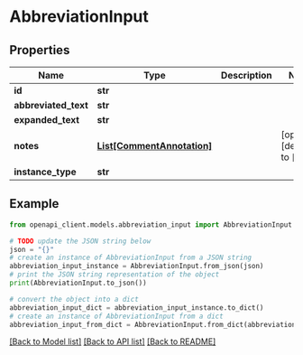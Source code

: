 # AbbreviationInput


## Properties

Name | Type | Description | Notes
------------ | ------------- | ------------- | -------------
**id** | **str** |  | 
**abbreviated_text** | **str** |  | 
**expanded_text** | **str** |  | 
**notes** | [**List[CommentAnnotation]**](CommentAnnotation.md) |  | [optional] [default to []]
**instance_type** | **str** |  | 

## Example

```python
from openapi_client.models.abbreviation_input import AbbreviationInput

# TODO update the JSON string below
json = "{}"
# create an instance of AbbreviationInput from a JSON string
abbreviation_input_instance = AbbreviationInput.from_json(json)
# print the JSON string representation of the object
print(AbbreviationInput.to_json())

# convert the object into a dict
abbreviation_input_dict = abbreviation_input_instance.to_dict()
# create an instance of AbbreviationInput from a dict
abbreviation_input_from_dict = AbbreviationInput.from_dict(abbreviation_input_dict)
```
[[Back to Model list]](../README.md#documentation-for-models) [[Back to API list]](../README.md#documentation-for-api-endpoints) [[Back to README]](../README.md)


